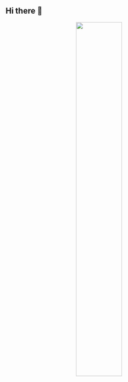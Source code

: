 ## Hi there 👋
<p align="center">
  <img src="https://github-readme-stats.vercel.app/api?username=Kazu-1024&show_icons=true&theme=calm" width="49.5%" />
</p>

<!--
**Kazu-1024/Kazu-1024** is a ✨ _special_ ✨ repository because its `README.md` (this file) appears on your GitHub profile.

Here are some ideas to get you started:

- 🔭 I’m currently working on ...
- 🌱 I’m currently learning ...
- 👯 I’m looking to collaborate on ...
- 🤔 I’m looking for help with ...
- 💬 Ask me about ...
- 📫 How to reach me: ...
- 😄 Pronouns: ...
- ⚡ Fun fact: ...
-->
